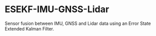 # ESEKF-IMU-GNSS-Lidar
Sensor fusion between IMU, GNSS and Lidar data using an Error State Extended Kalman Filter.
